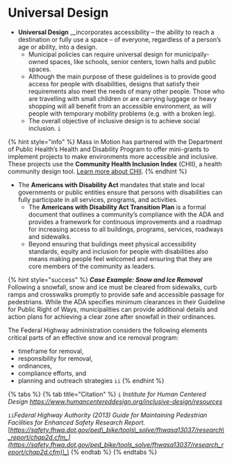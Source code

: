 # Universal Design

* **Universal Design** __incorporates accessibility – the ability to reach a destination or fully use a space – of everyone, regardless of a person’s age or ability, into a design. 
  * Municipal policies can require universal design for municipally-owned spaces, like schools, senior centers, town halls and public spaces.  
  * Although the main purpose of these guidelines is to provide good access for people with disabilities, designs that satisfy their requirements also meet the needs of many other people. Those who are travelling with small children or are carrying luggage or heavy shopping will all benefit from an accessible environment, as will people with temporary mobility problems \(e.g. with a broken leg\). 
  * The overall objective of inclusive design is to achieve social inclusion. `i`

{% hint style="info" %}
Mass in Motion has partnered with the Department of Public Health’s Health and Disability Program to offer mini-grants to implement projects to make environments more accessible and inclusive. These projects use the **Community Health Inclusion Index** \(CHII\), a health community design tool. [Learn more about CHII](https://www.nchpad.org/1273/6359/Community~Health~Inclusion~Index/).
{% endhint %}

* The **Americans with Disability Act** mandates that state and local governments or public entities ensure that persons with disabilities can fully participate in all services, programs, and activities. 
  * The **Americans with Disability Act Transition Plan** is a formal document that outlines a community’s compliance with the ADA and provides a framework for continuous improvements and a roadmap for increasing access to all buildings, programs, services, roadways and sidewalks. 
  * Beyond ensuring that buildings meet physical accessibility standards, equity and inclusion for people with disabilities also means making people feel welcomed and ensuring that they are core members of the community as leaders.  

{% hint style="success" %}
_**Case Example: Snow and Ice Removal**_ Following a snowfall, snow and ice must be cleared from sidewalks, curb ramps and crosswalks promptly to provide safe and accessible passage for pedestrians. While the ADA specifies minimum clearances in their Guideline for Public Right of Ways, municipalities can provide additional details and action plans for achieving a clear zone after snowfall in their ordinances. 

The Federal Highway administration considers the following elements critical parts of an effective snow and ice removal program:

* timeframe for removal, 
* responsibility for removal, 
* ordinances, 
* compliance efforts, and 
* planning and outreach strategies `ii`
{% endhint %}

{% tabs %}
{% tab title="Citation" %}
`i` _Institute for Human Centered Design https://www.humancentereddesign.org/inclusive-design/resources_  

`ii`_Federal Highway Authority \(2013\) Guide for Maintaining Pedestrian Facilities for Enhanced Safety Research Report._ [_https://safety.fhwa.dot.gov/ped\_bike/tools\_solve/fhwasa13037/research\_report/chap2d.cfm_](https://safety.fhwa.dot.gov/ped_bike/tools_solve/fhwasa13037/research_report/chap2d.cfm)\_\_
{% endtab %}
{% endtabs %}



